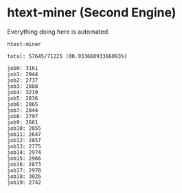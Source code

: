 # htext-miner (Second Engine)

Everything doing here is automated.

```
htext-miner

total: 57645/71225 (80.93366093366093%)

job0: 3161
job1: 2944
job2: 2737
job3: 2888
job4: 3219
job5: 2836
job6: 2865
job7: 2844
job8: 2797
job9: 2661
job10: 2855
job11: 2647
job12: 2857
job13: 2775
job14: 2974
job15: 2966
job16: 2873
job17: 2978
job18: 3026
job19: 2742
```